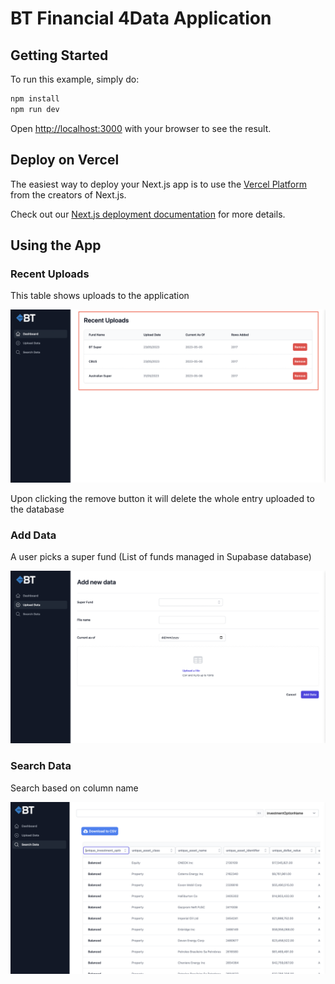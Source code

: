 # BT Financial 4Data Application

## Getting Started

To run this example, simply do:

```sh
npm install
npm run dev
```

Open [http://localhost:3000](http://localhost:3000) with your browser to see the result.

## Deploy on Vercel

The easiest way to deploy your Next.js app is to use the [Vercel Platform](https://vercel.com/new?utm_medium=default-template&filter=next.js&utm_source=create-next-app&utm_campaign=create-next-app-readme) from the creators of Next.js.

Check out our [Next.js deployment documentation](https://nextjs.org/docs/deployment) for more details.

## Using the App

### Recent Uploads

This table shows uploads to the application

![Recent Uploads](./resources/recent_upload.png)

Upon clicking the remove button it will delete the whole entry uploaded to the database

### Add Data

A user picks a super fund (List of funds managed in Supabase database)

![Data Upload](./resources/add_data.png)

### Search Data

Search based on column name

![Data Upload](./resources/search_data.png)
